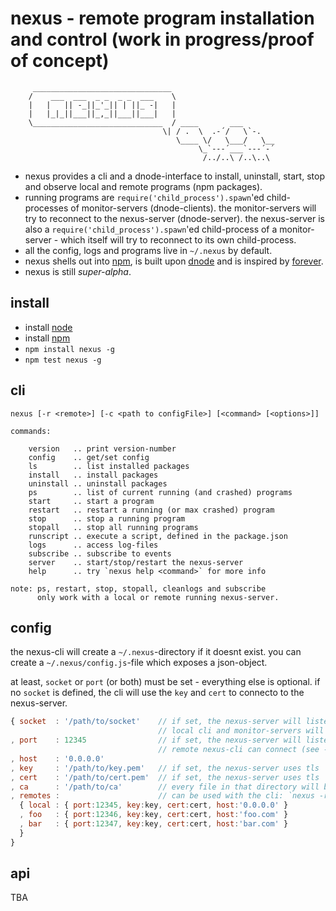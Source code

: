 # nexus - remote program installation and control (work in progress/proof of concept)

         _______________________________
        /    ___  ___  _ _  _ _  ___    \
        |   |   || -_||_'_|| | ||_ -|   |
        |   |_|_||___||_,_||___||___|   |
        \_____________________________  / ____       ___
                                      \| / .  \  .-´/   \`-.
                                         \____ \/   \___/   \__
                                              \_`---´___`---´-´
                                               /../..\ /..\..\

* nexus provides a cli and a dnode-interface to install, uninstall, start, stop
  and observe local and remote programs (npm packages).
* running programs are `require('child_process').spawn`'ed child-processes of
  monitor-servers (dnode-clients). the monitor-servers will try to reconnect to
  the nexus-server (dnode-server). the nexus-server is also a
  `require('child_process').spawn`'ed child-process of a monitor-server -
  which itself will try to reconnect to its own child-process.
* all the config, logs and programs live in `~/.nexus` by default.
* nexus shells out into [npm], is built upon [dnode] and is inspired by 
  [forever].
* nexus is still *super-alpha*.

[dnode]: https://github.com/substack/dnode
[forever]: https://github.com/nodejitsu/forever
[node]: http://nodejs.org
[npm]: https://npmjs.org

## install

* install [node]
* install [npm]
* `npm install nexus -g`
* `npm test nexus -g`

## cli

```
nexus [-r <remote>] [-c <path to configFile>] [<command> [<options>]]

commands:

    version   .. print version-number
    config    .. get/set config
    ls        .. list installed packages
    install   .. install packages
    uninstall .. uninstall packages
    ps        .. list of current running (and crashed) programs
    start     .. start a program
    restart   .. restart a running (or max crashed) program
    stop      .. stop a running program
    stopall   .. stop all running programs
    runscript .. execute a script, defined in the package.json
    logs      .. access log-files
    subscribe .. subscribe to events
    server    .. start/stop/restart the nexus-server
    help      .. try `nexus help <command>` for more info

note: ps, restart, stop, stopall, cleanlogs and subscribe
      only work with a local or remote running nexus-server.
```

## config

the nexus-cli will create a `~/.nexus`-directory if it doesnt exist. you can
create a `~/.nexus/config.js`-file which exposes a json-object.

at least, `socket` or `port` (or both) must be set - everything else is 
optional. if no `socket` is defined, the cli will use the `key` and `cert` to
connecto to the nexus-server.

``` javascript
{ socket  : '/path/to/socket'    // if set, the nexus-server will listen on that port
                                 // local cli and monitor-servers will connect to it
, port    : 12345                // if set, the nexus-server will listen on that port
                                 // remote nexus-cli can connect (see -r option)
, host    : '0.0.0.0'
, key     : '/path/to/key.pem'   // if set, the nexus-server uses tls
, cert    : '/path/to/cert.pem'  // if set, the nexus-server uses tls
, ca      : '/path/to/ca'        // every file in that directory will be read into the ca
, remotes :                      // can be used with the cli: `nexus -r foo ps`
  { local : { port:12345, key:key, cert:cert, host:'0.0.0.0' }
  , foo   : { port:12346, key:key, cert:cert, host:'foo.com' }
  , bar   : { port:12347, key:key, cert:cert, host:'bar.com' }
  }
} 
```

## api

TBA

